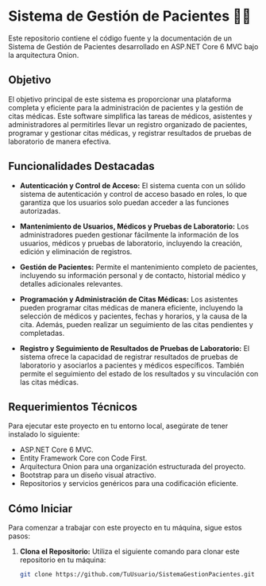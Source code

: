 # Sistema de Gestión de Pacientes 👨‍⚕️

Este repositorio contiene el código fuente y la documentación de un Sistema de Gestión de Pacientes desarrollado en ASP.NET Core 6 MVC bajo la arquitectura Onion.

## Objetivo

El objetivo principal de este sistema es proporcionar una plataforma completa y eficiente para la administración de pacientes y la gestión de citas médicas. Este software simplifica las tareas de médicos, asistentes y administradores al permitirles llevar un registro organizado de pacientes, programar y gestionar citas médicas, y registrar resultados de pruebas de laboratorio de manera efectiva.

## Funcionalidades Destacadas

- **Autenticación y Control de Acceso:** El sistema cuenta con un sólido sistema de autenticación y control de acceso basado en roles, lo que garantiza que los usuarios solo puedan acceder a las funciones autorizadas.

- **Mantenimiento de Usuarios, Médicos y Pruebas de Laboratorio:** Los administradores pueden gestionar fácilmente la información de los usuarios, médicos y pruebas de laboratorio, incluyendo la creación, edición y eliminación de registros.

- **Gestión de Pacientes:** Permite el mantenimiento completo de pacientes, incluyendo su información personal y de contacto, historial médico y detalles adicionales relevantes.

- **Programación y Administración de Citas Médicas:** Los asistentes pueden programar citas médicas de manera eficiente, incluyendo la selección de médicos y pacientes, fechas y horarios, y la causa de la cita. Además, pueden realizar un seguimiento de las citas pendientes y completadas.

- **Registro y Seguimiento de Resultados de Pruebas de Laboratorio:** El sistema ofrece la capacidad de registrar resultados de pruebas de laboratorio y asociarlos a pacientes y médicos específicos. También permite el seguimiento del estado de los resultados y su vinculación con las citas médicas.

## Requerimientos Técnicos

Para ejecutar este proyecto en tu entorno local, asegúrate de tener instalado lo siguiente:

- ASP.NET Core 6 MVC.
- Entity Framework Core con Code First.
- Arquitectura Onion para una organización estructurada del proyecto.
- Bootstrap para un diseño visual atractivo.
- Repositorios y servicios genéricos para una codificación eficiente.

## Cómo Iniciar

Para comenzar a trabajar con este proyecto en tu máquina, sigue estos pasos:

1. **Clona el Repositorio:** Utiliza el siguiente comando para clonar este repositorio en tu máquina:

   ```bash
   git clone https://github.com/TuUsuario/SistemaGestionPacientes.git
